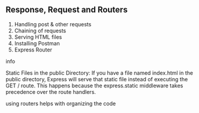## Response, Request and Routers
1. Handling post & other requests
2. Chaining of requests
3. Serving HTML files
4. Installing Postman
5. Express Router




info 

Static Files in the public Directory:
If you have a file named index.html in the public directory, Express will serve that static file instead of executing the GET / route. This happens because the express.static middleware takes precedence over the route handlers.


using routers helps with organizing the code 